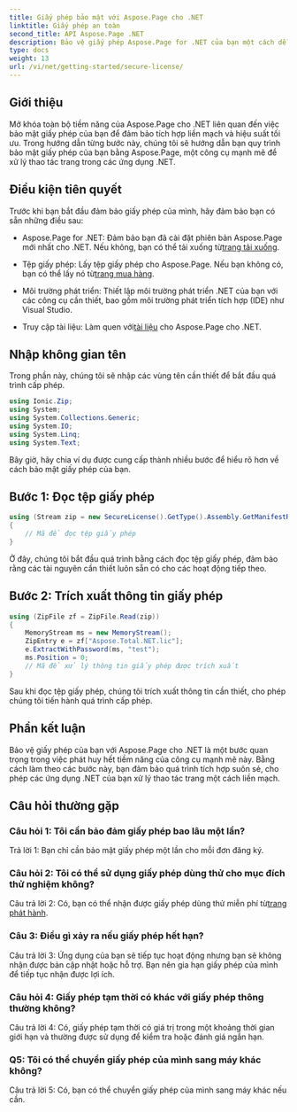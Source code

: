 ```yaml
---
title: Giấy phép bảo mật với Aspose.Page cho .NET
linktitle: Giấy phép an toàn
second_title: API Aspose.Page .NET
description: Bảo vệ giấy phép Aspose.Page for .NET của bạn một cách dễ dàng với hướng dẫn từng bước của chúng tôi. Mở khóa toàn bộ tiềm năng thao tác trang liền mạch trong các ứng dụng .NET của bạn.
type: docs
weight: 13
url: /vi/net/getting-started/secure-license/
---
```

## Giới thiệu

Mở khóa toàn bộ tiềm năng của Aspose.Page cho .NET liên quan đến việc bảo mật giấy phép của bạn để đảm bảo tích hợp liền mạch và hiệu suất tối ưu. Trong hướng dẫn từng bước này, chúng tôi sẽ hướng dẫn bạn quy trình bảo mật giấy phép của bạn bằng Aspose.Page, một công cụ mạnh mẽ để xử lý thao tác trang trong các ứng dụng .NET.

## Điều kiện tiên quyết

Trước khi bạn bắt đầu đảm bảo giấy phép của mình, hãy đảm bảo bạn có sẵn những điều sau:

-  Aspose.Page for .NET: Đảm bảo bạn đã cài đặt phiên bản Aspose.Page mới nhất cho .NET. Nếu không, bạn có thể tải xuống từ[trang tải xuống](https://releases.aspose.com/page/net/).

-  Tệp giấy phép: Lấy tệp giấy phép cho Aspose.Page. Nếu bạn không có, bạn có thể lấy nó từ[trang mua hàng](https://purchase.aspose.com/buy).

- Môi trường phát triển: Thiết lập môi trường phát triển .NET của bạn với các công cụ cần thiết, bao gồm môi trường phát triển tích hợp (IDE) như Visual Studio.

-  Truy cập tài liệu: Làm quen với[tài liệu](https://reference.aspose.com/page/net/) cho Aspose.Page cho .NET.

## Nhập không gian tên

Trong phần này, chúng tôi sẽ nhập các vùng tên cần thiết để bắt đầu quá trình cấp phép.


```csharp
using Ionic.Zip;
using System;
using System.Collections.Generic;
using System.IO;
using System.Linq;
using System.Text;
```

Bây giờ, hãy chia ví dụ được cung cấp thành nhiều bước để hiểu rõ hơn về cách bảo mật giấy phép của bạn.

## Bước 1: Đọc tệp giấy phép

```csharp
using (Stream zip = new SecureLicense().GetType().Assembly.GetManifestResourceStream("Aspose.Total.NET.lic.zip"))
{
    // Mã để đọc tệp giấy phép
}
```

Ở đây, chúng tôi bắt đầu quá trình bằng cách đọc tệp giấy phép, đảm bảo rằng các tài nguyên cần thiết luôn sẵn có cho các hoạt động tiếp theo.

## Bước 2: Trích xuất thông tin giấy phép

```csharp
using (ZipFile zf = ZipFile.Read(zip))
{
    MemoryStream ms = new MemoryStream();
    ZipEntry e = zf["Aspose.Total.NET.lic"];
    e.ExtractWithPassword(ms, "test");
    ms.Position = 0;
    // Mã để xử lý thông tin giấy phép được trích xuất
}
```

Sau khi đọc tệp giấy phép, chúng tôi trích xuất thông tin cần thiết, cho phép chúng tôi tiến hành quá trình cấp phép.

## Phần kết luận

Bảo vệ giấy phép của bạn với Aspose.Page cho .NET là một bước quan trọng trong việc phát huy hết tiềm năng của công cụ mạnh mẽ này. Bằng cách làm theo các bước này, bạn đảm bảo quá trình tích hợp suôn sẻ, cho phép các ứng dụng .NET của bạn xử lý thao tác trang một cách liền mạch.

## Câu hỏi thường gặp

### Câu hỏi 1: Tôi cần bảo đảm giấy phép bao lâu một lần?

Trả lời 1: Bạn chỉ cần bảo mật giấy phép một lần cho mỗi đơn đăng ký.

### Câu hỏi 2: Tôi có thể sử dụng giấy phép dùng thử cho mục đích thử nghiệm không?

 Câu trả lời 2: Có, bạn có thể nhận được giấy phép dùng thử miễn phí từ[trang phát hành](https://releases.aspose.com/).

### Câu 3: Điều gì xảy ra nếu giấy phép hết hạn?

Câu trả lời 3: Ứng dụng của bạn sẽ tiếp tục hoạt động nhưng bạn sẽ không nhận được bản cập nhật hoặc hỗ trợ. Bạn nên gia hạn giấy phép của mình để tiếp tục nhận được lợi ích.

### Câu hỏi 4: Giấy phép tạm thời có khác với giấy phép thông thường không?

Câu trả lời 4: Có, giấy phép tạm thời có giá trị trong một khoảng thời gian giới hạn và thường được sử dụng để kiểm tra hoặc đánh giá ngắn hạn.

### Q5: Tôi có thể chuyển giấy phép của mình sang máy khác không?

Câu trả lời 5: Có, bạn có thể chuyển giấy phép của mình sang máy khác nếu cần.